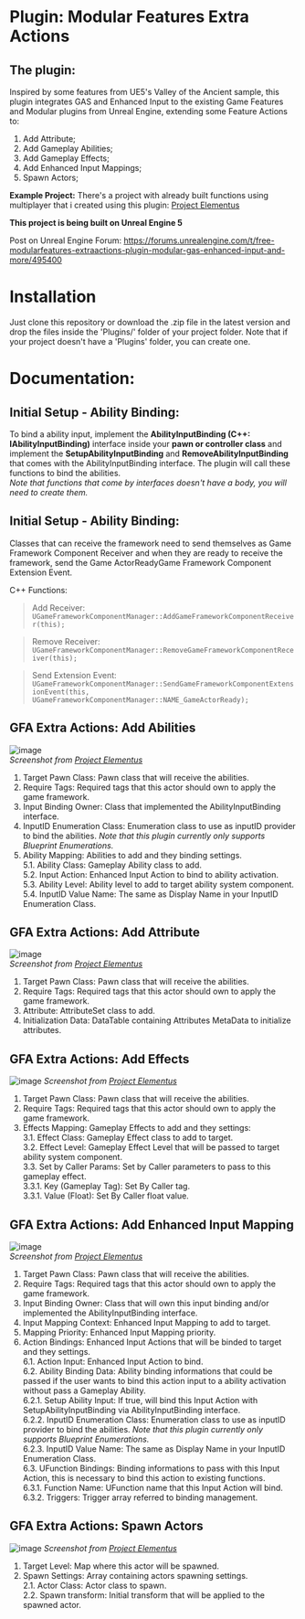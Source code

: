 # Plugin: Modular Features Extra Actions

## The plugin:

Inspired by some features from UE5's Valley of the Ancient sample, this plugin integrates GAS and Enhanced Input to the existing Game Features and Modular plugins from Unreal Engine, extending some Feature Actions to:

1. Add Attribute;
2. Add Gameplay Abilities;
3. Add Gameplay Effects;
4. Add Enhanced Input Mappings;
5. Spawn Actors;

**Example Project:**
There's a project with already built functions using multiplayer that i created using this plugin: [Project Elementus](https://github.com/lucoiso/UEProject_Elementus)

**This project is being built on Unreal Engine 5**

Post on Unreal Engine Forum: https://forums.unrealengine.com/t/free-modularfeatures-extraactions-plugin-modular-gas-enhanced-input-and-more/495400

# Installation
Just clone this repository or download the .zip file in the latest version and drop the files inside the 'Plugins/' folder of your project folder.
Note that if your project doesn't have a 'Plugins' folder, you can create one.

# Documentation:

## Initial Setup - Ability Binding:
To bind a ability input, implement the **AbilityInputBinding (C++: IAbilityInputBinding)** interface inside your **pawn or controller class** and implement the **SetupAbilityInputBinding** and **RemoveAbilityInputBinding** that comes with the AbilityInputBinding interface. The plugin will call these functions to bind the abilities.  
_Note that functions that come by interfaces doesn't have a body, you will need to create them._  

## Initial Setup - Ability Binding:
Classes that can receive the framework need to send themselves as Game Framework Component Receiver and when they are ready to receive the framework, send the Game ActorReadyGame Framework Component Extension Event.

C++ Functions:

> Add Receiver:  
> ```UGameFrameworkComponentManager::AddGameFrameworkComponentReceiver(this);```
  
> Remove Receiver:  
> ```UGameFrameworkComponentManager::RemoveGameFrameworkComponentReceiver(this);```
    
> Send Extension Event:  
> ```UGameFrameworkComponentManager::SendGameFrameworkComponentExtensionEvent(this, UGameFrameworkComponentManager::NAME_GameActorReady);```
    
## GFA Extra Actions: Add Abilities

![image](https://user-images.githubusercontent.com/77353979/161823255-1da59111-2fd3-4ada-a060-3194ff6767a6.png)  
_Screenshot from [Project Elementus](https://github.com/lucoiso/UEProject_Elementus)_

1. Target Pawn Class: Pawn class that will receive the abilities.
2. Require Tags: Required tags that this actor should own to apply the game framework.
3. Input Binding Owner: Class that implemented the AbilityInputBinding interface.
4. InputID Enumeration Class: Enumeration class to use as inputID provider to bind the abilities. _Note that this plugin currently only supports Blueprint Enumerations._
5. Ability Mapping: Abilities to add and they binding settings.  
5.1. Ability Class: Gameplay Ability class to add.  
5.2. Input Action: Enhanced Input Action to bind to ability activation.  
5.3. Ability Level: Ability level to add to target ability system component.  
5.4. InputID Value Name: The same as Display Name in your InputID Enumeration Class.  

## GFA Extra Actions: Add Attribute

![image](https://user-images.githubusercontent.com/77353979/161825892-dc85b43a-1d4b-4d52-8726-4071a53fadcd.png)  
_Screenshot from [Project Elementus](https://github.com/lucoiso/UEProject_Elementus)_

1. Target Pawn Class: Pawn class that will receive the abilities.
2. Require Tags: Required tags that this actor should own to apply the game framework.
3. Attribute: AttributeSet class to add.
4. Initialization Data: DataTable containing Attributes MetaData to initialize attributes.

## GFA Extra Actions: Add Effects

![image](https://user-images.githubusercontent.com/77353979/161826293-7d956769-10cf-4505-bcf4-462564100a98.png)
_Screenshot from [Project Elementus](https://github.com/lucoiso/UEProject_Elementus)_

1. Target Pawn Class: Pawn class that will receive the abilities.
2. Require Tags: Required tags that this actor should own to apply the game framework.
3. Effects Mapping: Gameplay Effects to add and they settings:  
3.1. Effect Class: Gameplay Effect class to add to target.  
3.2. Effect Level: Gameplay Effect Level that will be passed to target ability system component.    
3.3. Set by Caller Params: Set by Caller parameters to pass to this gameplay effect.  
3.3.1. Key (Gameplay Tag): Set By Caller tag.  
3.3.1. Value (Float): Set By Caller float value.  

## GFA Extra Actions: Add Enhanced Input Mapping

![image](https://user-images.githubusercontent.com/77353979/161827205-d2e3121e-8eed-43ab-8310-a83753b34a05.png)  
_Screenshot from [Project Elementus](https://github.com/lucoiso/UEProject_Elementus)_

1. Target Pawn Class: Pawn class that will receive the abilities.
2. Require Tags: Required tags that this actor should own to apply the game framework.
3. Input Binding Owner: Class that will own this input binding and/or implemented the AbilityInputBinding interface.
4. Input Mapping Context: Enhanced Input Mapping to add to target.
5. Mapping Priority: Enhanced Input Mapping priority.
6. Action Bindings: Enhanced Input Actions that will be binded to target and they settings.  
6.1. Action Input: Enhanced Input Action to bind.    
6.2. Ability Binding Data: Ability binding informations that could be passed if the user wants to bind this action input to a ability activation without pass a Gameplay Ability.  
6.2.1. Setup Ability Input: If true, will bind this Input Action with SetupAbilityInputBinding via AbilityInputBinding interface.  
6.2.2. InputID Enumeration Class: Enumeration class to use as inputID provider to bind the abilities. _Note that this plugin currently only supports Blueprint Enumerations._  
6.2.3. InputID Value Name: The same as Display Name in your InputID Enumeration Class.    
6.3. UFunction Bindings: Binding informations to pass with this Input Action, this is necessary to bind this action to existing functions.  
6.3.1. Function Name: UFunction name that this Input Action will bind.  
6.3.2. Triggers: Trigger array referred to binding management.  

## GFA Extra Actions: Spawn Actors

![image](https://user-images.githubusercontent.com/77353979/161828287-f480dba0-79a2-485a-8643-ff909d76a7e5.png)
_Screenshot from [Project Elementus](https://github.com/lucoiso/UEProject_Elementus)_

1. Target Level: Map where this actor will be spawned.
2. Spawn Settings: Array containing actors spawning settings.  
2.1. Actor Class: Actor class to spawn.  
2.2. Spawn transform: Initial transform that will be applied to the spawned actor.  
